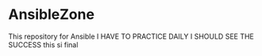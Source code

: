 # AnsibleZone
This repository for Ansible
I HAVE TO PRACTICE DAILY I SHOULD SEE THE SUCCESS
this si final
